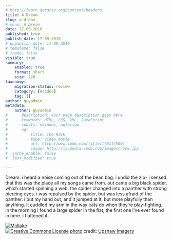 ```yaml
---
# http://learn.getgrav.org/content/headers
title: A Dream
slug: a-dream
# menu: A Dream
date: 17-09-2010
published: true
publish_date: 17-09-2010
# unpublish_date: 17-09-2010
# template: false
# theme: false
visible: true
summary:
    enabled: true
    format: short
    size: 128
taxonomy:
    migration-status: review
    category: [Asides]
    tag: []
author: guyadmin
metadata:
    author: guyadmin
#      description: Your page description goes here
#      keywords: HTML, CSS, XML, JavaScript
#      robots: noindex, nofollow
#      og:
#          title: The Rock
#          type: video.movie
#          url: http://www.imdb.com/title/tt0117500/
#          image: http://ia.media-imdb.com/images/rock.jpg
#  cache_enable: false
#  last_modified: true

---
```


Dream: i heard a noise coming out of the bean bag. i undid the zip- i sensed that this was the place all my songs came from. out came a big black spider, which started spinning a web. the spider changed into a panther with strong piercing eyes. i was repulsed by the spider, but was less afraid of the panther. i put my hand out, and it jumped at it, but more playfully than anything. it cuddled my arm in the way cats do when they’re play-fighting. in the morning i found a large spider in the flat, the first one i’ve ever found in here. i flattened it.

[![Midlake](http://farm1.static.flickr.com/36/87445050_9cff310dcc_m.jpg)](http://www.flickr.com/photos/66275917@N00/87445050/ "Midlake")  
[![Creative Commons License](https://2018.guyjames.com/wp-content/plugins/photo-dropper/images/cc.png)](http://creativecommons.org/licenses/by-sa/2.0/ "Attribution-ShareAlike License") [photo](http://www.photodropper.com/photos/) credit: [Upshaw Imagery](http://www.flickr.com/photos/66275917@N00/87445050/ "Upshaw Imagery")
